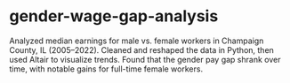 # gender-wage-gap-analysis
Analyzed median earnings for male vs. female workers in Champaign County, IL (2005–2022). Cleaned and reshaped the data in Python, then used Altair to visualize trends. Found that the gender pay gap shrank over time, with notable gains for full-time female workers.
